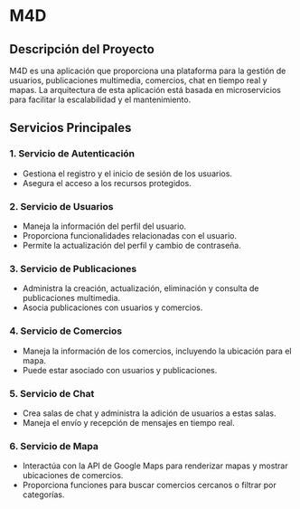 # M4D
## Descripción del Proyecto

M4D es una aplicación que proporciona una plataforma para la gestión de usuarios, publicaciones multimedia, comercios, chat en tiempo real y mapas. La arquitectura de esta aplicación está basada en microservicios para facilitar la escalabilidad y el mantenimiento.

## Servicios Principales

### 1. Servicio de Autenticación

- Gestiona el registro y el inicio de sesión de los usuarios.
- Asegura el acceso a los recursos protegidos.

### 2. Servicio de Usuarios

- Maneja la información del perfil del usuario.
- Proporciona funcionalidades relacionadas con el usuario.
- Permite la actualización del perfil y cambio de contraseña.

### 3. Servicio de Publicaciones

- Administra la creación, actualización, eliminación y consulta de publicaciones multimedia.
- Asocia publicaciones con usuarios y comercios.
  
### 4. Servicio de Comercios

- Maneja la información de los comercios, incluyendo la ubicación para el mapa.
- Puede estar asociado con usuarios y publicaciones.
  
### 5. Servicio de Chat

- Crea salas de chat y administra la adición de usuarios a estas salas.
- Maneja el envío y recepción de mensajes en tiempo real.

### 6. Servicio de Mapa

- Interactúa con la API de Google Maps para renderizar mapas y mostrar ubicaciones de comercios.
- Proporciona funciones para buscar comercios cercanos o filtrar por categorías.
